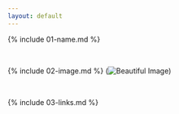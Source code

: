 ```yaml
---
layout: default
---
```


{% include 01-name.md %}

<br>

{% include 02-image.md %}
(![Beautiful Image](https://www.google.com/url?sa=i&url=https%3A%2F%2Fwww.industrialempathy.com%2Fposts%2Fimage-optimizations%2F&psig=AOvVaw0-zo5Z0ejc3nXiTx9ZFrLw&ust=1647702331679000&source=images&cd=vfe&ved=0CAsQjRxqFwoTCLjXwdP3z_YCFQAAAAAdAAAAABAD))

<br>

{% include 03-links.md %}

